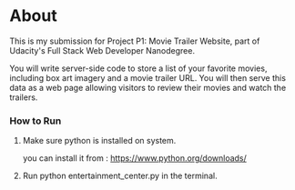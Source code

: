 <h1>About</h1>

<p>This is my submission for Project P1: Movie Trailer Website, part of Udacity's Full Stack Web Developer Nanodegree.</p>

<p>You will write server-side code to store a list of your favorite movies, including box art imagery and a movie trailer URL. You will then serve this data as a web page allowing visitors to review their movies and watch the trailers.</p>

<h3>How to Run</h3>

<ol>
<li>Make sure python is installed on system.</li>

 you can install it from : https://www.python.org/downloads/

<li>Run python entertainment_center.py in the terminal.</li> 
</ol>
